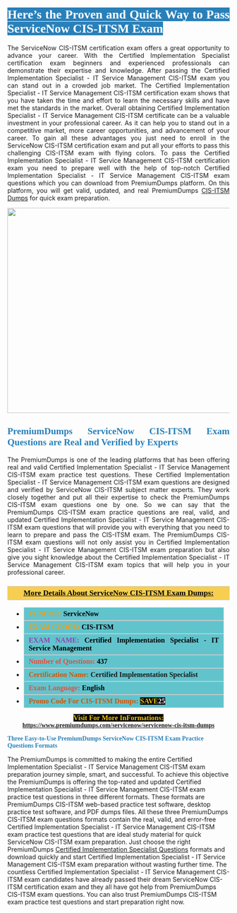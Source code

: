 <h1 style="text-align: justify;"><span style="color:#ffffff;"><span style="font-family:Georgia,serif;"><strong><span style="background-color:#2980b9;">Here’s the Proven and Quick Way to Pass ServiceNow CIS-ITSM Exam</span></strong></span></span></h1>

<p style="text-align: justify;">The ServiceNow CIS-ITSM certification exam offers a great opportunity to advance your career. With the Certified Implementation Specialist certification exam beginners and experienced professionals can demonstrate their expertise and knowledge. After passing the Certified Implementation Specialist - IT Service Management CIS-ITSM exam you can stand out in a crowded job market. The Certified Implementation Specialist - IT Service Management CIS-ITSM certification exam shows that you have taken the time and effort to learn the necessary skills and have met the standards in the market. Overall obtaining Certified Implementation Specialist - IT Service Management CIS-ITSM certificate can be a valuable investment in your professional career. As it can help you to stand out in a competitive market, more career opportunities, and advancement of your career. To gain all these advantages you just need to enroll in the ServiceNow CIS-ITSM certification exam and put all your efforts to pass this challenging CIS-ITSM exam with flying colors. To pass the Certified Implementation Specialist - IT Service Management CIS-ITSM certification exam you need to prepare well with the help of top-notch Certified Implementation Specialist - IT Service Management CIS-ITSM exam questions which you can download from PremiumDumps platform. On this platform, you will get valid, updated, and real PremiumDumps <a href="https://www.premiumdumps.com/servicenow/servicenow-cis-itsm-dumps">CIS-ITSM Dumps</a> for quick exam preparation.</p>

<p style="text-align: center;"><a href="https://www.premiumdumps.com/servicenow/servicenow-cis-itsm-dumps"><img alt="" src="https://i.imgur.com/KJGzbJ2.jpeg" style="width: 700px; height: 465px;" /></a></p>

<h2 style="text-align: justify;"><span style="color:#2980b9;"><span style="font-family:Georgia,serif;"><strong>PremiumDumps ServiceNow CIS-ITSM Exam Questions are Real and Verified by Experts</strong></span></span></h2>

<p style="text-align: justify;">The PremiumDumps is one of the leading platforms that has been offering real and valid Certified Implementation Specialist - IT Service Management CIS-ITSM exam practice test questions. These Certified Implementation Specialist - IT Service Management CIS-ITSM exam questions are designed and verified by ServiceNow CIS-ITSM subject matter experts. They work closely together and put all their expertise to check the PremiumDumps CIS-ITSM exam questions one by one. So we can say that the PremiumDumps CIS-ITSM exam practice questions are real, valid, and updated Certified Implementation Specialist - IT Service Management CIS-ITSM exam questions that will provide you with everything that you need to learn to prepare and pass the CIS-ITSM exam. The PremiumDumps CIS-ITSM exam questions will not only assist you in Certified Implementation Specialist - IT Service Management CIS-ITSM exam preparation but also give you sight knowledge about the Certified Implementation Specialist - IT Service Management CIS-ITSM exam topics that will help you in your professional career.</p>

<h3 style="background: #f7ce50; border: 1px solid rgb(204, 204, 204); padding: 5px 10px; text-align: center;"><span style="font-family:Georgia,serif;"><u><u><span style="color:#000000;"><span style="font-size:11pt"><span style="line-height:normal"><b><span style="font-size:13.0pt"><span cambria="">More Details About ServiceNow CIS-ITSM Exam Dumps:</span></span></b></span></span></span></u></u></span></h3>

<ul>
	<li style="margin:0cm 10pt">
	<div style="background:#61c4cd; border: 1px solid rgb(204, 204, 204); padding: 5px 10px; text-align: justify;"><span style="font-family:Georgia,serif;"><span style="font-size:11pt"><span style="line-height:normal"><b><span style="font-size:12.0pt"><span new="" roman="" times=""><span style="color:#f39c12;">VENDOR:</span> <span style="color:#000000;">ServiceNow</span></span></span></b></span></span></span></div>
	</li>
	<li style="margin:0cm 10pt">
	<div style="background: #61c4cd; border: 1px solid rgb(204, 204, 204); padding: 5px 10px; text-align: justify;"><span style="font-family:Georgia,serif;"><span style="font-size:11pt"><span style="line-height:normal"><b><span style="font-size:12.0pt"><span new="" roman="" times=""><span style="color:#f39c12;">EXAM CCODE:</span> <span style="color:#000000;">CIS-ITSM</span></span></span></b></span></span></span></div>
	</li>
	<li style="margin:0cm 10pt">
	<div style="background: #61c4cd; border: 1px solid rgb(204, 204, 204); padding: 5px 10px; text-align: justify;"><span style="font-family:Georgia,serif;"><span style="font-size:11pt"><span style="line-height:normal"><b><span style="font-size:12.0pt"><span new="" roman="" times=""><span style="color:#8e44ad;">EXAM NAME:</span> <span style="color:#000000;">Certified Implementation Specialist - IT Service Management</span></span></span></b></span></span></span></div>
	</li>
	<li style="margin:0cm 10pt">
	<div style="background: #61c4cd; border: 1px solid rgb(204, 204, 204); padding: 5px 10px;"><span style="font-family:Georgia,serif;"><span style="font-size:11pt"><span style="line-height:normal"><b><span style="font-size:12.0pt"><span new="" roman="" times=""><span style="color:#e74c3c;">Number of Questions:</span><span style="color:#000000;"><span style="color:#f1c40f;"> </span>437</span></span></span></b></span></span></span></div>
	</li>
	<li style="margin:0cm 10pt">
	<div style="background: #61c4cd; border: 1px solid rgb(204, 204, 204); padding: 5px 10px; text-align: justify;"><span style="font-family:Georgia,serif;"><span style="font-size:11pt"><span style="line-height:normal"><b><span style="font-size:12.0pt"><span new="" roman="" times=""><span style="color:#d35400;">Certification Name:</span> Certified Implementation Specialist</span></span></b></span></span></span></div>
	</li>
	<li style="margin:0cm 10pt">
	<div style="background: #61c4cd; border: 1px solid rgb(204, 204, 204); padding: 5px 10px; text-align: justify;"><span style="font-family:Georgia,serif;"><span style="font-size:11pt"><span style="line-height:normal"><b><span style="font-size:12.0pt"><span new="" roman="" times=""><span style="color:#e74c3c;">Exam Language:</span> <span style="color:#000000;">English</span></span></span></b></span></span></span></div>
	</li>
	<li style="margin:0cm 10pt">
	<div style="background: #61c4cd; border: 1px solid rgb(204, 204, 204); padding: 5px 10px;"><span style="font-family:Georgia,serif;"><span style="font-size:11pt"><span style="line-height:normal"><b><span style="font-size:12.0pt"><span new="" roman="" times=""><span style="color:#d35400;">Promo Code For CIS-ITSM Dumps:</span><span style="color:#f1c40f;"> <span style="background-color:#000000;">SAVE</span></span><span style="color:#ffffff;"><span style="background-color:#000000;">25</span></span></span></span></b></span></span></span></div>
	</li>
</ul>

<p style="text-align: center;"><span style="font-family:Georgia,serif;"><strong><span style="font-size:16px;"><span style="color:#f1c40f;"><span style="background-color:#000000;">Visit For More InFormations:</span></span></span> <a href="https://www.premiumdumps.com/servicenow/servicenow-cis-itsm-dumps">https://www.premiumdumps.com/servicenow/servicenow-cis-itsm-dumps</a></strong></span></p>

<p><span style="color:#2980b9;"><span style="font-family:Georgia,serif;"><strong><strong><strong>Three Easy-to-Use PremiumDumps ServiceNow CIS-ITSM Exam Practice Questions Formats</strong></strong></strong></span></span></p>

<p>The PremiumDumps is committed to making the entire Certified Implementation Specialist - IT Service Management CIS-ITSM exam preparation journey simple, smart, and successful. To achieve this objective the PremiumDumps is offering the top-rated and updated Certified Implementation Specialist - IT Service Management CIS-ITSM exam practice test questions in three different formats. These formats are PremiumDumps CIS-ITSM web-based practice test software, desktop practice test software, and PDF dumps files. All these three PremiumDumps CIS-ITSM exam questions formats contain the real, valid, and error-free Certified Implementation Specialist - IT Service Management CIS-ITSM exam practice test questions that are ideal study material for quick ServiceNow CIS-ITSM exam preparation. Just choose the right PremiumDumps <a href="https://www.premiumdumps.com/servicenow/certified-implementation-specialist-dumps">Certified Implementation Specialist Questions</a> formats and download quickly and start Certified Implementation Specialist - IT Service Management CIS-ITSM exam preparation without wasting further time. The countless Certified Implementation Specialist - IT Service Management CIS-ITSM exam candidates have already passed their dream ServiceNow CIS-ITSM certification exam and they all have got help from PremiumDumps CIS-ITSM exam questions. You can also trust PremiumDumps CIS-ITSM exam practice test questions and start preparation right now.</p>
